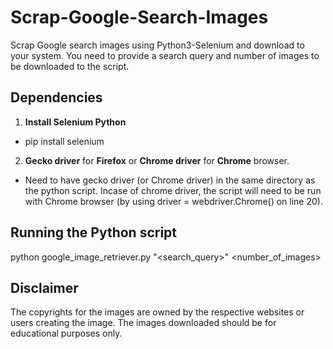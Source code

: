 # Scrap-Google-Search-Images
Scrap Google search images using Python3-Selenium and download to your system. You need to provide a search query and number of images to be downloaded to the script.

## Dependencies

1. **Install Selenium Python**
- pip install selenium
   
2. **Gecko driver** for **Firefox** or **Chrome driver** for **Chrome** browser.
- Need to have gecko driver (or Chrome driver) in the same directory as the python script.
   Incase of chrome driver, the script will need to be run with Chrome browser (by using driver = webdriver.Chrome() on line 20).

## Running the Python script

python google_image_retriever.py "<search_query>" <number_of_images>

## Disclaimer

The copyrights for the images are owned by the respective websites or users creating the image. The images downloaded should be for educational purposes only.
